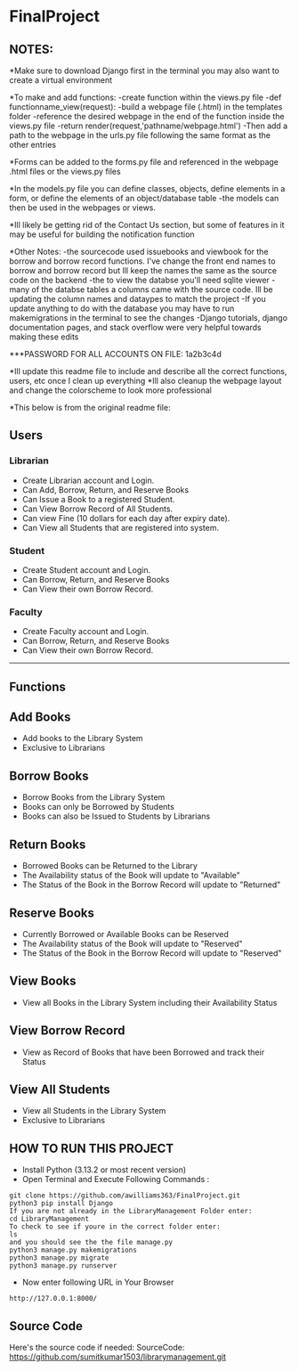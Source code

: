 # FinalProject

## NOTES: 

*Make sure to download Django first in the terminal you may also want to create a virtual environment 

*To make and add functions: 
    -create function within the views.py file 
        -def functionname_view(request):
    -build a webpage file (.html) in the templates folder 
    -reference the desired webpage in the end of the function inside the views.py file
        -return render(request,'pathname/webpage.html')
    -Then add a path to the webpage in the urls.py file following the same format as the other entries

*Forms can be added to the forms.py file and referenced in the webpage .html files or the views.py files 

*In the models.py file you can define classes, objects, define elements in a form, or define the elements of an object/database table 
    -the models can then be used in the webpages or views. 

*Ill likely be getting rid of the Contact Us section, but some of features in it may be useful for building the notification function 

*Other Notes: 
    -the sourcecode used issuebooks and viewbook for the borrow and borrow record functions. I've change the front end names to borrow and borrow record but Ill keep the names the same as the source code on the backend 
    -the to view the databse you'll need sqlite viewer 
    -many of the databse tables a columns came with the source code. Ill be updating the column names and dataypes to match the project 
    -If you update anything to do with the database you may have to run makemigrations in the terminal to see the changes 
    -Django tutorials, django documentation pages, and stack overflow were very helpful towards making these edits

***PASSWORD FOR ALL ACCOUNTS ON FILE: 1a2b3c4d
    


*Ill update this readme file to include and describe all the correct functions, users, etc once I clean up everything
*Ill also cleanup the webpage layout and change the colorscheme to look more professional 

*This below is from the original readme file:
## Users
### Librarian
- Create Librarian account and Login.
- Can Add, Borrow, Return, and Reserve Books
- Can Issue a Book to a registered Student.
- Can View Borrow Record of All Students.
- Can view Fine (10 dollars for each day after expiry date).
- Can View all Students that are registered into system.

### Student
- Create Student account and Login.
- Can Borrow, Return, and Reserve Books
- Can View their own Borrow Record.


### Faculty
- Create Faculty account and Login.
- Can Borrow, Return, and Reserve Books
- Can View their own Borrow Record.
---
## Functions 

## Add Books
- Add books to the Library System 
- Exclusive to Librarians 

## Borrow Books 
- Borrow Books from the Library System 
- Books can only be Borrowed by Students 
- Books can also be Issued to Students by Librarians

## Return Books
- Borrowed Books can be Returned to the Library
- The Availability status of the Book will update to "Available" 
- The Status of the Book in the Borrow Record will update to "Returned" 

## Reserve Books
- Currently Borrowed or Available Books can be Reserved 
- The Availability status of the Book will update to "Reserved" 
- The Status of the Book in the Borrow Record will update to "Reserved" 

## View Books 
- View all Books in the Library System including their Availability Status 

## View Borrow Record
- View as Record of Books that have been Borrowed and track their Status 

## View All Students 
- View all Students in the Library System
- Exclusive to Librarians 

## HOW TO RUN THIS PROJECT
- Install Python (3.13.2 or most recent version)
- Open Terminal and Execute Following Commands :
```
git clone https://github.com/awilliams363/FinalProject.git
python3 pip install Django 
If you are not already in the LibraryManagement Folder enter: 
cd LibraryManagement 
To check to see if youre in the correct folder enter: 
ls 
and you should see the the file manage.py 
python3 manage.py makemigrations
python3 manage.py migrate
python3 manage.py runserver
```
- Now enter following URL in Your Browser
```
http://127.0.0.1:8000/
```

## Source Code 
 Here's the source code if needed: 
 SourceCode: https://github.com/sumitkumar1503/librarymanagement.git
